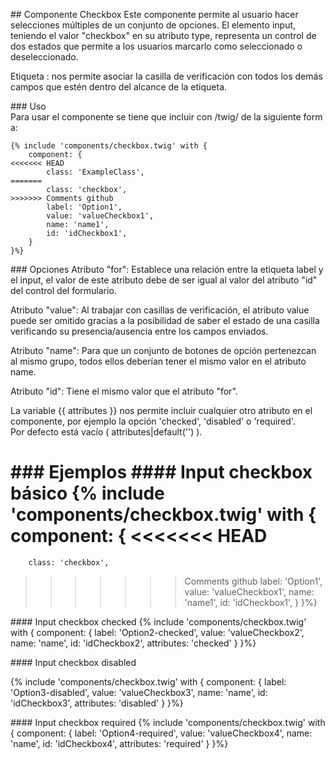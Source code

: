 ## Componente Checkbox
Este componente permite al usuario hacer selecciones múltiples de un conjunto de opciones.
El elemento input, teniendo el valor "checkbox" en su atributo type, representa un control de dos estados que permite a los usuarios marcarlo como seleccionado o deseleccionado.

Etiqueta <label>:  nos permite asociar la casilla de verificación con todos los demás campos que estén dentro del alcance de la etiqueta.

### Uso
Para usar el componente se tiene que incluir con /twig/ de la siguiente forma:
```
{% include 'components/checkbox.twig' with {
    component: {
<<<<<<< HEAD
        class: 'ExampleClass',
=======
        class: 'checkbox',
>>>>>>> Comments github
        label: 'Option1',
        value: 'valueCheckbox1',
        name: 'name1',
        id: 'idCheckbox1',
    }
}%}

```

### Opciones
Atributo "for": Establece una relación entre la etiqueta label y el input, el valor de este atributo debe de ser igual al valor del atributo "id" del control del formulario.

Atributo "value": Al trabajar con casillas de verificación, el atributo value puede ser omitido gracias a la posibilidad de saber el estado de una casilla verificando su presencia/ausencia entre los campos enviados.

Atributo "name": Para que un conjunto de botones de opción pertenezcan al mismo grupo, todos ellos deberían tener el mismo valor en el atributo name.

Atributo "id": Tiene el mismo valor que el atributo "for".

La variable {{ attributes }} nos permite incluir cualquier otro atributo en el componente, por ejemplo la opción 'checked', 'disabled' o 'required'. Por defecto está vacío ( attributes|default('') ).

### Ejemplos
#### Input checkbox básico
{% include 'components/checkbox.twig' with {
    component: {
<<<<<<< HEAD
=======
        class: 'checkbox',
>>>>>>> Comments github
        label: 'Option1',
        value: 'valueCheckbox1',
        name: 'name1',
        id: 'idCheckbox1',
    }
}%}

#### Input checkbox checked
{% include 'components/checkbox.twig' with {
    component: {
        label: 'Option2-checked',
        value: 'valueCheckbox2',
        name: 'name',
        id: 'idCheckbox2',
        attributes: 'checked'
    }
}%}

#### Input checkbox disabled

{% include 'components/checkbox.twig' with {
    component: {
        label: 'Option3-disabled',
        value: 'valueCheckbox3',
        name: 'name',
        id: 'idCheckbox3',
        attributes: 'disabled'
    }
}%}

#### Input checkbox required
{% include 'components/checkbox.twig' with {
    component: {
        label: 'Option4-required',
        value: 'valueCheckbox4',
        name: 'name',
        id: 'idCheckbox4',
        attributes: 'required'
    }
}%}
